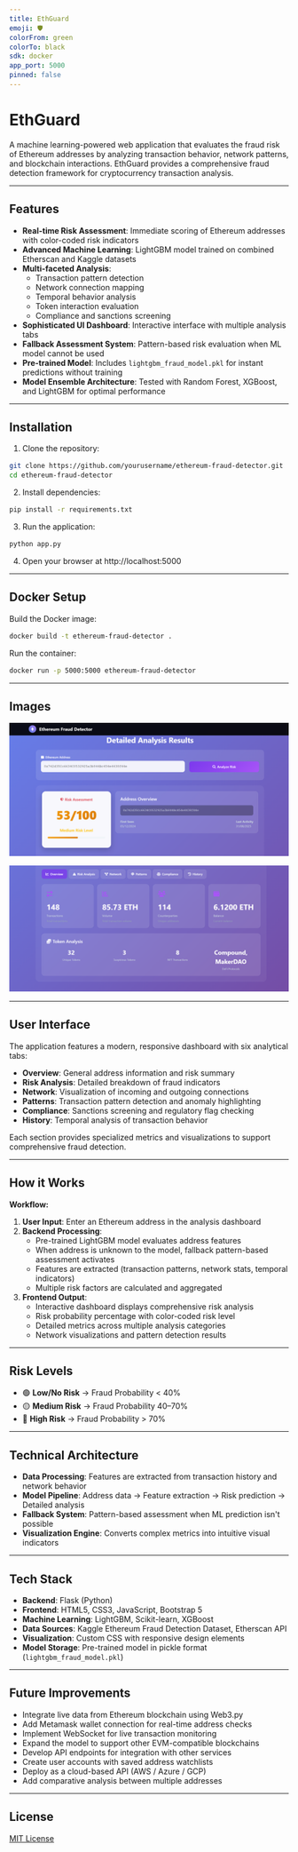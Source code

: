 ```yaml
---
title: EthGuard
emoji: 🛡️
colorFrom: green
colorTo: black
sdk: docker
app_port: 5000
pinned: false
---
```



# EthGuard

A machine learning-powered web application that evaluates the fraud risk of Ethereum addresses by analyzing transaction behavior, network patterns, and blockchain interactions. EthGuard provides a comprehensive fraud detection framework for cryptocurrency transaction analysis.

---

## Features

- **Real-time Risk Assessment**: Immediate scoring of Ethereum addresses with color-coded risk indicators
- **Advanced Machine Learning**: LightGBM model trained on combined Etherscan and Kaggle datasets
- **Multi-faceted Analysis**:
  - Transaction pattern detection
  - Network connection mapping
  - Temporal behavior analysis
  - Token interaction evaluation
  - Compliance and sanctions screening
- **Sophisticated UI Dashboard**: Interactive interface with multiple analysis tabs
- **Fallback Assessment System**: Pattern-based risk evaluation when ML model cannot be used
- **Pre-trained Model**: Includes `lightgbm_fraud_model.pkl` for instant predictions without training
- **Model Ensemble Architecture**: Tested with Random Forest, XGBoost, and LightGBM for optimal performance

---

## Installation
1. Clone the repository:
```bash
git clone https://github.com/yourusername/ethereum-fraud-detector.git
cd ethereum-fraud-detector
```
2. Install dependencies:
```bash
pip install -r requirements.txt
```
3. Run the application:
```bash
python app.py
```
4. Open your browser at http://localhost:5000

---

## Docker Setup

Build the Docker image:
```bash
docker build -t ethereum-fraud-detector .
```
Run the container:
```bash
docker run -p 5000:5000 ethereum-fraud-detector
```

---

## Images

![Trail image](image1.jpg)

![Alt text](image2.jpg)

---
## User Interface

The application features a modern, responsive dashboard with six analytical tabs:

- **Overview**: General address information and risk summary
- **Risk Analysis**: Detailed breakdown of fraud indicators
- **Network**: Visualization of incoming and outgoing connections
- **Patterns**: Transaction pattern detection and anomaly highlighting
- **Compliance**: Sanctions screening and regulatory flag checking
- **History**: Temporal analysis of transaction behavior

Each section provides specialized metrics and visualizations to support comprehensive fraud detection.

---

## How it Works
**Workflow:**
1. **User Input**: Enter an Ethereum address in the analysis dashboard
2. **Backend Processing**:
   - Pre-trained LightGBM model evaluates address features
   - When address is unknown to the model, fallback pattern-based assessment activates
   - Features are extracted (transaction patterns, network stats, temporal indicators)
   - Multiple risk factors are calculated and aggregated
3. **Frontend Output**:
   - Interactive dashboard displays comprehensive risk analysis
   - Risk probability percentage with color-coded risk level
   - Detailed metrics across multiple analysis categories
   - Network visualizations and pattern detection results

---

## Risk Levels
- 🟢 **Low/No Risk** → Fraud Probability < 40%
- 🟡 **Medium Risk** → Fraud Probability 40–70%
- 🔴 **High Risk** → Fraud Probability > 70%

---

## Technical Architecture
- **Data Processing**: Features are extracted from transaction history and network behavior
- **Model Pipeline**: Address data → Feature extraction → Risk prediction → Detailed analysis
- **Fallback System**: Pattern-based assessment when ML prediction isn't possible
- **Visualization Engine**: Converts complex metrics into intuitive visual indicators

---

## Tech Stack
- **Backend**: Flask (Python)
- **Frontend**: HTML5, CSS3, JavaScript, Bootstrap 5
- **Machine Learning**: LightGBM, Scikit-learn, XGBoost
- **Data Sources**: Kaggle Ethereum Fraud Detection Dataset, Etherscan API
- **Visualization**: Custom CSS with responsive design elements
- **Model Storage**: Pre-trained model in pickle format (`lightgbm_fraud_model.pkl`)

---



## Future Improvements
- Integrate live data from Ethereum blockchain using Web3.py
- Add Metamask wallet connection for real-time address checks
- Implement WebSocket for live transaction monitoring
- Expand the model to support other EVM-compatible blockchains
- Develop API endpoints for integration with other services
- Create user accounts with saved address watchlists
- Deploy as a cloud-based API (AWS / Azure / GCP)
- Add comparative analysis between multiple addresses

---

## License
[MIT License](LICENSE)
